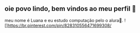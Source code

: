 ## oie povo lindo, bem vindos ao meu perfil 👋
meu nome é Luana e eu estudo computação pelo o alura🌸.
![]https://br.pinterest.com/pin/828310556471699308/

<!--
**Lua-cyber-expert/Lua-cyber-expert** is a ✨ _special_ ✨ repository because its `README.md` (this file) appears on your GitHub profile.

Here are some ideas to get you started:

- 🔭 I’m currently working on ...
- 🌱 I’m currently learning ...
- 👯 I’m looking to collaborate on ...
- 🤔 I’m looking for help with ...
- 💬 Ask me about ...
- 📫 How to reach me: ...
- 😄 Pronouns: ...
- ⚡ Fun fact: ...
-->
